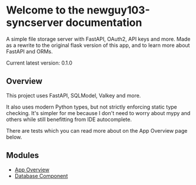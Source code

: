 # Welcome to the newguy103-syncserver documentation

A simple file storage server with FastAPI, OAuth2, API keys and more. Made as a rewrite to the original
flask version of this app, and to learn more about FastAPI and ORMs.

Current latest version: 0.1.0

## Overview

This project uses FastAPI, SQLModel, Valkey and more.

It also uses modern Python types, but not strictly enforcing static type checking.
It's simpler for me because I don't need to worry about mypy and others while still
benefitting from IDE autocomplete.

There are tests which you can read more about on the App Overview page below.

## Modules

- [App Overview](app-overview.md)
- [Database Component](database-component.md)
